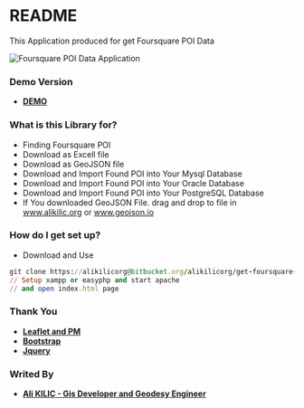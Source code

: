 # README #

This Application produced for get Foursquare POI Data

![Foursquare POI Data Application](http://www.alikilic.org/foursquare/img.png)

### Demo Version ###
* [**DEMO**](http://www.alikilic.org/foursquare/index.html)

### What is this Library for? ###

* Finding Foursquare POI
* Download as Excell file
* Download as GeoJSON file
* Download and Import Found POI into Your Mysql Database
* Download and Import Found POI into Your Oracle Database
* Download and Import Found POI into Your PostgreSQL Database
* If You downloaded GeoJSON File. drag and drop to file in www.alikilic.org or www.geojson.io

### How do I get set up? ###

* Download and Use
```ruby
git clone https://alikilicorg@bitbucket.org/alikilicorg/get-foursquare-poi-data.git
// Setup xampp or easyphp and start apache
// and open index.html page
```

### Thank You ###

* [**Leaflet and PM**](http://leafletjs.com/)
* [**Bootstrap**](http://getbootstrap.com/)
* [**Jquery**](https://jquery.com/)

### Writed By ###
* [**Ali KILIÇ - Gis Developer and Geodesy Engineer**](http://admin.alikilic.org/)
